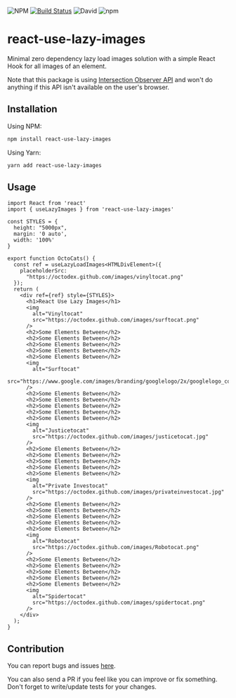 ![NPM](https://img.shields.io/npm/l/react-use-lazy-images) [![Build Status](https://travis-ci.com/mamal72/react-use-lazy-images.svg?branch=master)](https://travis-ci.com/mamal72/react-use-lazy-images) ![David](https://img.shields.io/david/mamal72/react-use-lazy-images) ![npm](https://img.shields.io/npm/v/react-use-lazy-images)

# react-use-lazy-images

Minimal zero dependency lazy load images solution with a simple React Hook for all images of an element.

Note that this package is using [Intersection Observer API](https://developer.mozilla.org/en-US/docs/Web/API/Intersection_Observer_API) and won't do anything if this API isn't available on the user's browser.


## Installation

Using NPM:

```bash
npm install react-use-lazy-images
```

Using Yarn:

```bash
yarn add react-use-lazy-images
```


## Usage

```tsx
import React from 'react'
import { useLazyImages } from 'react-use-lazy-images'

const STYLES = {
  height: "5000px",
  margin: '0 auto',
  width: '100%'
}

export function OctoCats() {
  const ref = useLazyLoadImages<HTMLDivElement>({
    placeholderSrc:
      "https://octodex.github.com/images/vinyltocat.png"
  });
  return (
    <div ref={ref} style={STYLES}>
      <h1>React Use Lazy Images</h1>
      <img
        alt="Vinyltocat"
        src="https://octodex.github.com/images/surftocat.png"
      />
      <h2>Some Elements Between</h2>
      <h2>Some Elements Between</h2>
      <h2>Some Elements Between</h2>
      <h2>Some Elements Between</h2>
      <h2>Some Elements Between</h2>
      <img
        alt="Surftocat"
        src="https://www.google.com/images/branding/googlelogo/2x/googlelogo_color_92x30dp.png"
      />
      <h2>Some Elements Between</h2>
      <h2>Some Elements Between</h2>
      <h2>Some Elements Between</h2>
      <h2>Some Elements Between</h2>
      <h2>Some Elements Between</h2>
      <img
        alt="Justicetocat"
        src="https://octodex.github.com/images/justicetocat.jpg"
      />
      <h2>Some Elements Between</h2>
      <h2>Some Elements Between</h2>
      <h2>Some Elements Between</h2>
      <h2>Some Elements Between</h2>
      <h2>Some Elements Between</h2>
      <img
        alt="Private Investocat"
        src="https://octodex.github.com/images/privateinvestocat.jpg"
      />
      <h2>Some Elements Between</h2>
      <h2>Some Elements Between</h2>
      <h2>Some Elements Between</h2>
      <h2>Some Elements Between</h2>
      <h2>Some Elements Between</h2>
      <img
        alt="Robotocat"
        src="https://octodex.github.com/images/Robotocat.png"
      />
      <h2>Some Elements Between</h2>
      <h2>Some Elements Between</h2>
      <h2>Some Elements Between</h2>
      <h2>Some Elements Between</h2>
      <h2>Some Elements Between</h2>
      <img
        alt="Spidertocat"
        src="https://octodex.github.com/images/spidertocat.png"
      />
    </div>
  );
}
```


## Contribution

You can report bugs and issues [here](https://github.com/mamal72/react-use-lazy-images/issues/new).

You can also send a PR if you feel like you can improve or fix something. Don't forget to write/update tests for your changes.
